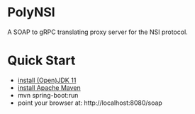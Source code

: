 # PolyNSI

A SOAP to gRPC translating proxy server for the NSI protocol.

# Quick Start

* [install (Open)JDK 11](https://openjdk.java.net/)
* [install Apache Maven](http://maven.apache.org/install.html})
* mvn spring-boot:run
* point your browser at: http://localhost:8080/soap
